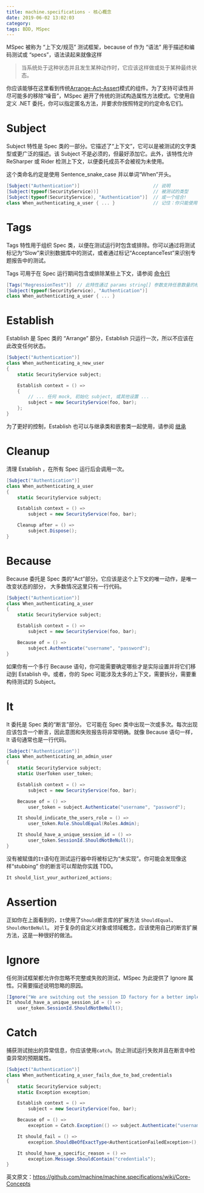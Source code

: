 ```yaml
---
title: machine.specifications - 核心概念
date: 2019-06-02 13:02:03
category:
tags: BDD, MSpec
---
```


MSpec 被称为 “上下文/规范” 测试框架，because of 作为 “语法” 用于描述和编码测试或 “specs”，语法读起来就像这样

> 当系统处于这种状态并且发生某种动作时，它应该这样做或处于某种最终状态。

你应该能够在这里看到传统[Arrange-Act-Assert](https://docs.microsoft.com/en-us/visualstudio/test/unit-test-basics#write-your-tests)模式的组件。为了支持可读性并尽可能多的移除“噪音”，MSpec 避开了传统的测试构造属性方法模式。它使用自定义 .NET 委托，你可以指定匿名方法，并要求你按照特定的约定命名它们。

# Subject

Subject 特性是 Spec 类的一部分。它描述了“上下文”，它可以是被测试的文字类型或更广泛的描述。该 Subject 不是必须的，但最好添加它。此外，该特性允许 ReSharper 或 Rider 检测上下文，以便委托成员不会被视为未使用。

这个类命名约定是使用 Sentence_snake_case 并以单词“When”开头。

```c#
[Subject("Authentication")]                           // 说明
[Subject(typeof(SecurityService))]                    // 被测试的类型
[Subject(typeof(SecurityService), "Authentication")]  // 或一个组合!
class When_authenticating_a_user { ... }              // 记住：你只能使用一个 Subject Attribute!
```

# Tags

Tags 特性用于组织 Spec 类，以便在测试运行时包含或排除。你可以通过将测试标记为“Slow”来识别数据库中的测试，或者通过标记“AcceptanceTest”来识别专题报告中的测试。

Tags 可用于在 Spec 运行期间包含或排除某些上下文，请参阅 [命令行](https://github.com/machine/machine.specifications/wiki/Command-line)

```C#
[Tags("RegressionTest")]  // 此特性通过 params string[] 参数支持任意数量的标记！
[Subject(typeof(SecurityService), "Authentication")]
class When_authenticating_a_user { ... }
```

# Establish

Establish 是 Spec 类的 “Arrange” 部分，Establish 只运行一次，所以不应该在此改变任何状态。

```C#
[Subject("Authentication")]
class When_authenticating_a_new_user
{
    static SecurityService subject;

    Establish context = () =>
    {
        // ... 任何 mock, 初始化 subject, 或其他设置 ...
        subject = new SecurityService(foo, bar);
    };
}
```

为了更好的控制，Establish 也可以与继承类和嵌套类一起使用，请参阅 [继承](https://github.com/machine/machine.specifications/wiki/Inheritance)

# Cleanup

清理 Establish ，在所有 Spec 运行后会调用一次。

```C#
[Subject("Authentication")]
class When_authenticating_a_user
{
    static SecurityService subject;

    Establish context = () =>
        subject = new SecurityService(foo, bar);

    Cleanup after = () =>
        subject.Dispose();
}
```

# Because

Because 委托是 Spec 类的“Act”部分。它应该是这个上下文的唯一动作，是唯一改变状态的部分， 大多数情况这里只有一行代码。

```C#
[Subject("Authentication")]
class When_authenticating_a_user
{
    static SecurityService subject;

    Establish context = () =>
        subject = new SecurityService(foo, bar);

    Because of = () =>
        subject.Authenticate("username", "password");
}

```

如果你有一个多行 Because 语句，你可能需要确定哪些才是实际设置并将它们移动到 Establish 中。或者，你的 Spec 可能涉及太多的上下文，需要拆分，需要重构待测试的 Subject。

# It

It 委托是 Spec 类的“断言”部分。 它可能在 Spec 类中出现一次或多次。每次出现应该包含一个断言，因此意图和失败报告将非常明确。就像 Because 语句一样，It 语句通常也是一行代码。

```C#
[Subject("Authentication")]
class When_authenticating_an_admin_user
{
    static SecurityService subject;
    static UserToken user_token;

    Establish context = () =>
        subject = new SecurityService(foo, bar);

    Because of = () =>
        user_token = subject.Authenticate("username", "password");

    It should_indicate_the_users_role = () =>
        user_token.Role.ShouldEqual(Roles.Admin);

    It should_have_a_unique_session_id = () =>
        user_token.SessionId.ShouldNotBeNull();
}
```

没有被赋值的`It`语句在测试运行器中将被标记为“未实现”。你可能会发现像这样“stubbing” 你的断言可以帮助你实践 TDD。

```C#
It should_list_your_authorized_actions;
```

# Assertion

正如你在上面看到的，`It`使用了`Should`断言库的扩展方法 `ShouldEqual`、`ShouldNotBeNull`。
对于复杂的自定义对象或领域概念，应该使用自己的断言扩展方法，这是一种很好的做法。

# Ignore

任何测试框架都允许你忽略不完整或失败的测试，MSpec 为此提供了 Ignore 属性。只需要描述说明忽略的原因。

```C#
[Ignore("We are switching out the session ID factory for a better implementation")]
It should_have_a_unique_session_id = () =>
    user_token.SessionId.ShouldNotBeNull();
```

# Catch

捕获测试抛出的异常信息，你应该使用`catch`。防止测试运行失败并且在断言中检查异常的预期属性。

```C#
[Subject("Authentication")]
class When_authenticating_a_user_fails_due_to_bad_credentials
{
    static SecurityService subject;
    static Exception exception;

    Establish context = () =>
        subject = new SecurityService(foo, bar);

    Because of = () =>
        exception = Catch.Exception(() => subject.Authenticate("username", "password"));

    It should_fail = () =>
        exception.ShouldBeOfExactType<AuthenticationFailedException>();

    It should_have_a_specific_reason = () =>
        exception.Message.ShouldContain("credentials");
}
```

英文原文：<https://github.com/machine/machine.specifications/wiki/Core-Concepts>

